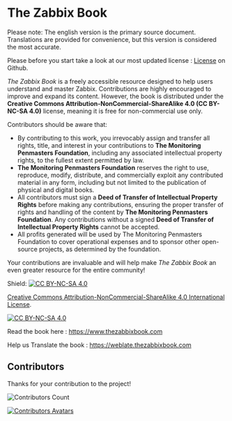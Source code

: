 # The Zabbix Book

Please note: The english version is the primary source document.
Translations are provided for convenience, but this version is considered the
most accurate.

Please before you start take a look at our most updated license : [License](https://github.com/penmasters/zabbix-book/blob/main/readme.md)
on Github.

*The Zabbix Book* is a freely accessible resource designed to help users understand
and master Zabbix. Contributions are highly encouraged to improve and expand its
content. However, the book is distributed under the
**Creative Commons Attribution-NonCommercial-ShareAlike 4.0 (CC BY-NC-SA 4.0)**
license, meaning it is free for non-commercial use only.

Contributors should be aware that:  

- By contributing to this work, you irrevocably assign and transfer all rights, title,
and interest in your contributions to **The Monitoring Penmasters Foundation**,
including any associated intellectual property rights, to the fullest extent permitted by law.
- **The Monitoring Penmasters Foundation** reserves the right to use, reproduce, 
modify, distribute, and commercially exploit any contributed material in any form,
including but not limited to the publication of physical and digital books.
- All contributors must sign a **Deed of Transfer of Intellectual Property Rights** before making 
any contributions, ensuring the proper transfer of rights and handling of the content
by **The Monitoring Penmasters Foundation**. Any contributions without a signed 
**Deed of Transfer of Intellectual Property Rights** cannot be accepted.
- All profits generated will be used by The Monitoring Penmasters Foundation to cover 
operational expenses and to sponsor other open-source projects, as determined by the foundation.


Your contributions are invaluable and will help make *The Zabbix Book* an even greater
resource for the entire community!

Shield: [![CC BY-NC-SA 4.0][cc-by-nc-sa-shield]][cc-by-nc-sa]

[Creative Commons Attribution-NonCommercial-ShareAlike 4.0 International License][cc-by-nc-sa].

[![CC BY-NC-SA 4.0][cc-by-nc-sa-image]][cc-by-nc-sa]

[cc-by-nc-sa]: http://creativecommons.org/licenses/by-nc-sa/4.0/
[cc-by-nc-sa-image]: https://licensebuttons.net/l/by-nc-sa/4.0/88x31.png
[cc-by-nc-sa-shield]: https://img.shields.io/badge/License-CC%20BY--NC--SA%204.0-lightgrey.svg

Read the book here : https://www.thezabbixbook.com

Help us Translate the book : https://weblate.thezabbixbook.com


## Contributors

Thanks for your contribution to the project!

![Contributors Count](https://img.shields.io/github/contributors/penmasters/zabbix-book)

[![Contributors Avatars](https://contrib.rocks/image?repo=penmasters/zabbix-book)](https://github.com/penmasters/zabbix-book/graphs/contributors)

